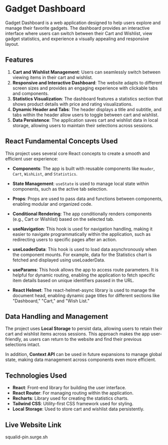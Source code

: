 # Gadget Dashboard

Gadget Dashboard is a web application designed to help users explore and manage their favorite gadgets. The dashboard provides an interactive interface where users can switch between their Cart and Wishlist, view gadget statistics, and experience a visually appealing and responsive layout.

## Features

1. **Cart and Wishlist Management**: Users can seamlessly switch between viewing items in their cart and wishlist.
2. **Responsive and Interactive Dashboard**: The website adapts to different screen sizes and provides an engaging experience with clickable tabs and components.
3. **Statistics Visualization**: The dashboard features a statistics section that shows product details with price and rating visualizations.
4. **Dynamic Header and Tabs**: The header displays a title and subtitle, and tabs within the header allow users to toggle between cart and wishlist.
5. **Data Persistence**: The application saves cart and wishlist data in local storage, allowing users to maintain their selections across sessions.

## React Fundamental Concepts Used

This project uses several core React concepts to create a smooth and efficient user experience:

- **Components**: The app is built with reusable components like `Header`, `Cart`, `WishList`, and `Statistics`.
- **State Management**: `useState` is used to manage local state within components, such as the active tab selection.
- **Props**: Props are used to pass data and functions between components, enabling modular and organized code.
- **Conditional Rendering**: The app conditionally renders components (e.g., Cart or Wishlist) based on the selected tab.
- **useNavigation**: This hook is used for navigation handling, making it easier to navigate programmatically within the application, such as redirecting users to specific pages after an action.
- **useLoaderData**: This hook is used to load data asynchronously when the component mounts. For example, data for the Statistics chart is fetched and displayed using useLoaderData.

- **useParams**: This hook allows the app to access route parameters. It is helpful for dynamic routing, enabling the application to fetch specific item details based on unique identifiers passed in the URL.

- **React Helmet**: The react-helmet-async library is used to manage the document head, enabling dynamic page titles for different sections like "Dashboard," "Cart," and "Wish List."

## Data Handling and Management

The project uses **Local Storage** to persist data, allowing users to retain their cart and wishlist items across sessions. This approach makes the app user-friendly, as users can return to the website and find their previous selections intact.

In addition, **Context API** can be used in future expansions to manage global state, making data management across components even more efficient.
## Technologies Used

- **React**: Front-end library for building the user interface.
- **React Router**: For managing routing within the application.
- **Recharts**: Library used for creating the statistics charts.
- **Tailwind CSS**: Utility-first CSS framework used for styling.
- **Local Storage**: Used to store cart and wishlist data persistently.

## Live Website Link 
squalid-pin.surge.sh



